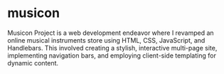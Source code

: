 # musicon
Musicon Project is a web development endeavor where I revamped an online musical instruments store using HTML, CSS, JavaScript, and Handlebars. This involved creating a stylish, interactive multi-page site, implementing navigation bars, and employing client-side templating for dynamic content. 
